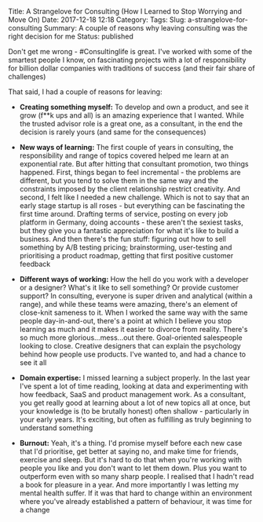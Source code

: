 Title: A Strangelove for Consulting (How I Learned to Stop Worrying and Move On)
Date: 2017-12-18 12:18
Category:
Tags:
Slug: a-strangelove-for-consulting
Summary: A couple of reasons why leaving consulting was the right decision for me
Status: published

Don't get me wrong - #Consultinglife is great. I've worked with some of the smartest people I know, on fascinating projects with a lot of responsibility for billion dollar companies with traditions of success (and their fair share of challenges)

That said, I had a couple of reasons for leaving:  

- **Creating something myself:** To develop and own a product, and see it grow (f**k ups and all) is an amazing experience that I wanted. While the trusted advisor role is a great one, as a consultant, in the end the decision is rarely yours (and same for the consequences)

- **New ways of learning:** The first couple of years in consulting, the responsibility and range of topics covered helped me learn at an exponential rate. But after hitting that consultant promotion, two things happened. First, things began to feel incremental - the problems are different, but you tend to solve them in the same way and the constraints imposed by the client relationship restrict creativity. And second, I felt like I needed a new challenge. Which is not to say that an early stage startup is all roses - but everything can be fascinating the first time around. Drafting terms of service, posting on every job platform in Germany, doing accounts - these aren't the sexiest tasks, but they give you a fantastic appreciation for what it's like to build a business. And then there's the fun stuff: figuring out how to sell something by A/B testing pricing; brainstorming, user-testing and prioritising a product roadmap, getting that first positive customer feedback

- **Different ways of working:** How the hell do you work with a developer or a designer? What's it like to sell something? Or provide customer support? In consulting, everyone is super driven and analytical (within a range), and while these teams were amazing, there's an element of close-knit sameness to it. When I worked the same way with the same people day-in-and-out, there's a point at which I believe you stop learning as much and it makes it easier to divorce from reality. There's so much more glorious...mess...out there. Goal-oriented salespeople looking to close. Creative designers that can explain the psychology behind how people use products. I've wanted to, and had a chance to see it all

- **Domain expertise:** I missed learning a subject properly. In the last year I've spent a lot of time reading, looking at data and experimenting with how feedback, SaaS and product management work. As a consultant, you get really good at learning about a lot of new topics all at once, but your knowledge is (to be brutally honest) often shallow - particularly in your early years. It's exciting, but often as fulfilling as truly beginning to understand something

- **Burnout:** Yeah, it's a thing. I'd promise myself before each new case that I'd prioritise, get better at saying no, and make time for friends, exercise and sleep. But it's hard to do that when you're working with people you like and you don't want to let them down. Plus you want to outperform even with so many sharp people. I realised that I hadn't read a book for pleasure in a year. And more importantly I was letting my mental health suffer. If it was that hard to change within an environment where you've already established a pattern of behaviour, it was time for a change
